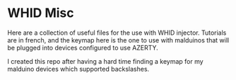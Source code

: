 # WHID Misc

Here are a collection of useful files for the use with WHID injector. Tutorials are in french, and the keymap here is the one to use with malduinos that will be plugged into devices configured to use AZERTY.

I created this repo after having a hard time finding a keymap for my malduino devices which supported backslashes.